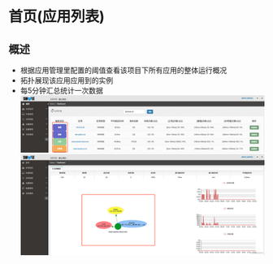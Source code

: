 # 首页(应用列表)

## 概述

* 根据应用管理里配置的阈值查看该项目下所有应用的整体运行概况
* 拓扑展现该应用应用到的实例
* 每5分钟汇总统计一次数据
![](images/screenshot_1565062247680.png)
![](images/screenshot_1565062254914.png)